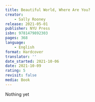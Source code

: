 ```yaml
---
title: Beautiful World, Where Are You?
creator:
    - Sally Rooney
release: 2021-05-01
publisher: NYU Press
isbn: 9781479892303
pages: 368
language:
    - English
format: Hardcover
translator: ''
date_started: 2021-10-06
date: 2021-10-09
rating: 5
revisit: false
media: Book
---
```


Nothing yet
